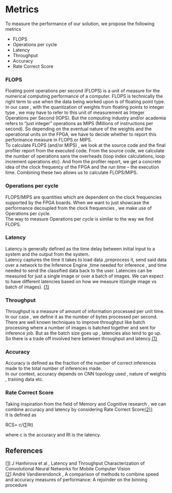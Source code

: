 # Metrics

To measure the performance of our solution, we propose the following metrics 
- FLOPS
- Operations per cycle
- Latency
- Throughput
- Accuracy
- Rate Correct Score

### FLOPS

Floating point operations per second (FLOPS) is a  unit of measure for the numerical computing performance of a computer. FLOPS is technically the right term to use when the data being worked upon is of floating point type.  
In our case , with the quantization of weights from floating points  to integer type , we may have to refer to this unit of measurement as Integer Operations per Second (IOPS).
But the computing  industry and/or academia refers to “just integer” operations as MIPS (Millions of instructions per second). So depending on the eventual nature of the weights and the operational units on the FPGA, 
we have to decide whether to report this performance measure in FLOPS or MIPS.  
To calculate FLOPS (and/or MIPS) , we look at the source code and the final profiler report from the executed code. 
From the source code, we calculate the number of operations sans the overheads (loop index calculations, loop increment operations etc). And from the profiler report, we get a concrete idea of the clock frequency of the FPGA and the run time – the execution time. Combining these two allows us to calculate  FLOPS/MIPS. 

### Operations per cycle
FLOPS/MIPS are quantities which are dependent on the clock frequencies supported by the FPGA boards. 
When we want to just showcase the performance decoupled from the clock frequencies , we make use of Operations per cycle.  
The way to measure Operations per cycle is similar to the way we find FLOPS.

### Latency
Latency is generally defined as the time delay between initial input to a system and the output from the system.  
Latency captures the time it takes to load  data ,preprocess it, send said data over a network to the Inference Engine ,time needed for inference , and time needed to send the classified data back to the user. 
Latencies can be measured for just a single image or over a batch of images. We can expect to have different latencies based on how we measure it(single image vs batch of images).
[{1}][1]

### Throughput
Throughput is  a measure of amount of information processed per unit time. In our case , we define it as the number of bytes processed per second.  
There are well known techniques to improve throughput like batch processing where a number of images is batched together and sent for inference job. 
But as the batch size goes up , latencies also tend to go up. So there is a trade off involved here between throughput and latency.[{1}][1]


### Accuracy
Accuracy is defined as the fraction of the number of correct inferences made to the total number of inferences made.  
In our context, accuracy depends on CNN topology used , nature of weights , training data etc. 


### Rate Correct Score
Taking inspiration from the field of Memory and  Cognitive research , we can combine accuracy and latency by considering Rate Correct Score[{2}}][2]   
It is defined as   

RCS= c/(∑Rt)

where c is the accuracy and Rt is the latency. 






## References
[[1]] J Hanhirova et al , Latency and Throughput Characterization of Convolutional Neural Networks for Mobile Computer Vision   
[[2]] André Vandierendonck , A comparison of methods to combine speed and accuracy measures of performance: A rejoinder on the binning procedure
  
[1]: https://arxiv.org/pdf/1803.09492.pdf
[2]: https://rdcu.be/brvnb
